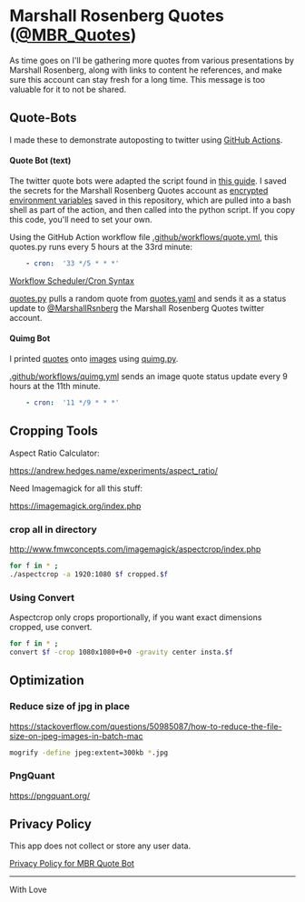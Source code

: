 # Marshall Rosenberg Quotes ([@MBR_Quotes](https://twitter.com/MBR_Quotes))

As time goes on I'll be gathering more quotes from various presentations by Marshall Rosenberg, along with links to content he references, and make sure this account can stay fresh for a long time. This message is too valuable for it to not be shared. 

## Quote-Bots

I made these to demonstrate autoposting to twitter using [GitHub Actions](https://docs.github.com/en/actions/guides/building-and-testing-python).

#### Quote Bot (text)

The twitter quote bots were adapted the script found in [this guide](https://dototot.com/how-to-write-a-twitter-bot-with-python-and-tweepy/). I saved the secrets for the Marshall Rosenberg Quotes account as [encrypted environment variables](https://docs.github.com/en/actions/reference/encrypted-secrets) saved in this repository, which are pulled into a bash shell as part of the action, and then called into the python script. If you copy this code, you'll need to set your own.

Using the GitHub Action workflow file [.github/workflows/quote.yml](/.github/workflows/quote.yml), this quotes.py runs every 5 hours at the 33rd minute:

```yaml
    - cron:  '33 */5 * * *'
```

[Workflow Scheduler/Cron Syntax](https://docs.github.com/en/actions/reference/events-that-trigger-workflows#scheduled-events)

[quotes.py](quotes.py) pulls a random quote from [quotes.yaml](quotes.yaml) and sends it as a status update to [@MarshallRsnberg](https://twitter.com/marshallrsnberg) the Marshall Rosenberg Quotes twitter account.

#### Quimg Bot

I printed [quotes](text-to-image/quotes.yaml) onto [images](imgs) using [quimg.py](text-to-image/quimg.py).

[.github/workflows/quimg.yml](/.github/workflows/quimg.yml) sends an image quote status update every 9 hours at the 11th minute.

```yaml
    - cron:  '11 */9 * * *'
```

## Cropping Tools

Aspect Ratio Calculator:

https://andrew.hedges.name/experiments/aspect_ratio/

Need Imagemagick for all this stuff:

https://imagemagick.org/index.php

### crop all in directory

http://www.fmwconcepts.com/imagemagick/aspectcrop/index.php

```bash
for f in * ;
./aspectcrop -a 1920:1080 $f cropped.$f
```

### Using Convert 
Aspectcrop only crops proportionally, if you want exact dimensions cropped, use convert.

```bash
for f in * ;   
convert $f -crop 1080x1080+0+0 -gravity center insta.$f
```

## Optimization
### Reduce size of jpg in place

https://stackoverflow.com/questions/50985087/how-to-reduce-the-file-size-on-jpeg-images-in-batch-mac

```bash
mogrify -define jpeg:extent=300kb *.jpg
```

### PngQuant

https://pngquant.org/

## Privacy Policy

This app does not collect or store any user data.

[Privacy Policy for MBR Quote Bot](privacy.md)

---

With Love